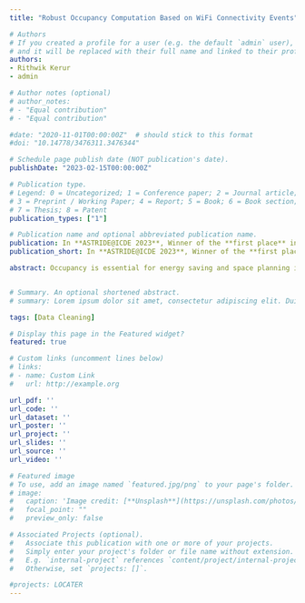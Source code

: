 ```yaml
---
title: "Robust Occupancy Computation Based on WiFi Connectivity Events"

# Authors
# If you created a profile for a user (e.g. the default `admin` user), write the username (folder name) here 
# and it will be replaced with their full name and linked to their profile.
authors:
- Rithwik Kerur
- admin

# Author notes (optional)
# author_notes:
# - "Equal contribution"
# - "Equal contribution"

#date: "2020-11-01T00:00:00Z"  # should stick to this format
#doi: "10.14778/3476311.3476344"

# Schedule page publish date (NOT publication's date).
publishDate: "2023-02-15T00:00:00Z"

# Publication type.
# Legend: 0 = Uncategorized; 1 = Conference paper; 2 = Journal article;
# 3 = Preprint / Working Paper; 4 = Report; 5 = Book; 6 = Book section;
# 7 = Thesis; 8 = Patent
publication_types: ["1"]

# Publication name and optional abbreviated publication name.
publication: In **ASTRIDE@ICDE 2023**, Winner of the **first place** in the ASTRIDE workshop competition
publication_short: In **ASTRIDE@ICDE 2023**, Winner of the **first place** in the ASTRIDE workshop competition

abstract: Occupancy is essential for energy saving and space planning in buildings. Current approaches rely on various sensor  hardware, which is intrusive and probably expensive. This work proposed a robust, almost zero-cost occupancy computation approach using WiFi connectivity logs. The ubiquity of WiFi connectivity data enables our occupancy solution to be used passively and in all types of buildings with WiFi infrastructure. Estimating an accurate occupancy count from the WiFi connectivity data is challenging, and the streaming nature of connectivity logs requires the algorithms to be efficient enough to make (near) real-time computation. We proposed a series of approaches to efficiently and effectively compute occupancy at a given location inside a building in the given time range. The proposed occupancy strategy has been implemented, deployed, and running in more than 30 buildings in 2 different universities, for nearly 3 years. #


# Summary. An optional shortened abstract.
# summary: Lorem ipsum dolor sit amet, consectetur adipiscing elit. Duis posuere tellus ac convallis placerat. Proin tincidunt magna sed ex sollicitudin condimentum.

tags: [Data Cleaning]

# Display this page in the Featured widget?
featured: true

# Custom links (uncomment lines below)
# links:
# - name: Custom Link
#   url: http://example.org

url_pdf: ''
url_code: ''
url_dataset: ''
url_poster: ''
url_project: ''
url_slides: ''
url_source: ''
url_video: ''

# Featured image
# To use, add an image named `featured.jpg/png` to your page's folder. 
# image:
#   caption: 'Image credit: [**Unsplash**](https://unsplash.com/photos/pLCdAaMFLTE)'
#   focal_point: ""
#   preview_only: false

# Associated Projects (optional).
#   Associate this publication with one or more of your projects.
#   Simply enter your project's folder or file name without extension.
#   E.g. `internal-project` references `content/project/internal-project/index.md`.
#   Otherwise, set `projects: []`.

#projects: LOCATER
---
```


